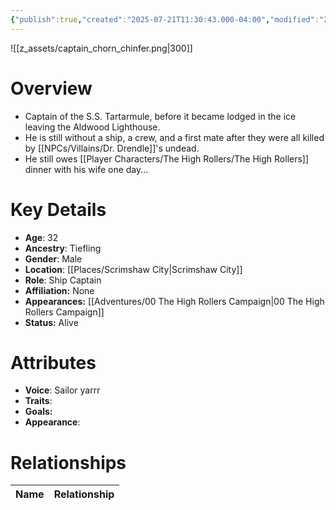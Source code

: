 ```yaml
---
{"publish":true,"created":"2025-07-21T11:30:43.000-04:00","modified":"2025-10-17T10:17:28.225-04:00","published":"2025-10-17T10:17:28.225-04:00","cssclasses":"","Age":"32","Ancestry":["Tiefling"],"Gender":"Male","Location":["[[Scrimshaw City]]"],"Role":["Ship Captain"],"Affiliation":["None"],"Appearances":["[[00 The High Rollers Campaign]]"],"Status":"Alive"}
---
```


![[z_assets/captain_chorn_chinfer.png|300]]

# Overview
- Captain of the S.S. Tartarmule, before it became lodged in the ice leaving the Aldwood Lighthouse.
- He is still without a ship, a crew, and a first mate after they were all killed by [[NPCs/Villains/Dr. Drendle]]'s undead.
- He still owes [[Player Characters/The High Rollers/The High Rollers]] dinner with his wife one day...

# Key Details
- **Age**: 32
- **Ancestry**: Tiefling
- **Gender**: Male
- **Location**: [[Places/Scrimshaw City\|Scrimshaw City]]
- **Role**: Ship Captain
- **Affiliation:** None
- **Appearances:** [[Adventures/00 The High Rollers Campaign\|00 The High Rollers Campaign]]
- **Status:** Alive

# Attributes
- **Voice**: Sailor yarrr
- **Traits**: 
- **Goals:** 
- **Appearance**: 

# Relationships

| Name  | Relationship |
| ----- | ------------ |
